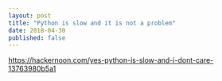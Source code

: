 ```yaml
---
layout: post
title: "Python is slow and it is not a problem"
date: 2018-04-30
published: false
---
```

https://hackernoon.com/yes-python-is-slow-and-i-dont-care-13763980b5a1
